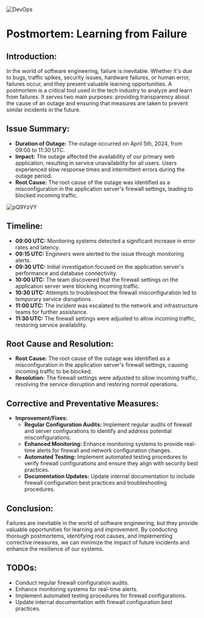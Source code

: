 
![DevOps](https://github.com/MARWAHAMED629/alx-system_engineering-devops/assets/59849322/3ce83095-64dd-4e71-9fa9-81ce445a4aa9)

# Postmortem: Learning from Failure

## Introduction:

In the world of software engineering, failure is inevitable. Whether it's due to bugs, traffic spikes, security issues, hardware failures, or human error, failures occur, and they present valuable learning opportunities. A postmortem is a critical tool used in the tech industry to analyze and learn from failures. It serves two main purposes: providing transparency about the cause of an outage and ensuring that measures are taken to prevent similar incidents in the future.

## Issue Summary:

- **Duration of Outage:** The outage occurred on April 5th, 2024, from 09:00 to 11:30 UTC.
- **Impact:** The outage affected the availability of our primary web application, resulting in service unavailability for all users. Users experienced slow response times and intermittent errors during the outage period.
- **Root Cause:** The root cause of the outage was identified as a misconfiguration in the application server's firewall settings, leading to blocked incoming traffic.


![pQ9YzVY](https://github.com/MARWAHAMED629/alx-system_engineering-devops/assets/59849322/7c3bc341-1180-4ad8-97d9-e9b3d2f94f32)


## Timeline:

- **09:00 UTC:** Monitoring systems detected a significant increase in error rates and latency.
- **09:15 UTC:** Engineers were alerted to the issue through monitoring alerts.
- **09:30 UTC:** Initial investigation focused on the application server's performance and database connectivity.
- **10:00 UTC:** The team discovered that the firewall settings on the application server were blocking incoming traffic.
- **10:30 UTC:** Attempts to troubleshoot the firewall misconfiguration led to temporary service disruptions.
- **11:00 UTC:** The incident was escalated to the network and infrastructure teams for further assistance.
- **11:30 UTC:** The firewall settings were adjusted to allow incoming traffic, restoring service availability.

## Root Cause and Resolution:

- **Root Cause:** The root cause of the outage was identified as a misconfiguration in the application server's firewall settings, causing incoming traffic to be blocked.
- **Resolution:** The firewall settings were adjusted to allow incoming traffic, resolving the service disruption and restoring normal operations.

## Corrective and Preventative Measures:

- **Improvement/Fixes:**
  - **Regular Configuration Audits:** Implement regular audits of firewall and server configurations to identify and address potential misconfigurations.
  - **Enhanced Monitoring:** Enhance monitoring systems to provide real-time alerts for firewall and network configuration changes.
  - **Automated Testing:** Implement automated testing procedures to verify firewall configurations and ensure they align with security best practices.
  - **Documentation Updates:** Update internal documentation to include firewall configuration best practices and troubleshooting procedures.

## Conclusion:

Failures are inevitable in the world of software engineering, but they provide valuable opportunities for learning and improvement. By conducting thorough postmortems, identifying root causes, and implementing corrective measures, we can minimize the impact of future incidents and enhance the resilience of our systems.

## TODOs:
- Conduct regular firewall configuration audits.
- Enhance monitoring systems for real-time alerts.
- Implement automated testing procedures for firewall configurations.
- Update internal documentation with firewall configuration best practices.

